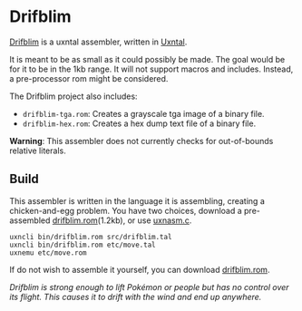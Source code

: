 # Drifblim

[Drifblim](https://wiki.xxiivv.com/drifblim) is a uxntal assembler, written in [Uxntal](https://wiki.xxiivv.com/site/uxntal.html). 

It is meant to be as small as it could possibly be made. The goal would be for it to be in the 1kb range. It will not support macros and includes. Instead, a pre-processor rom might be considered.

The Drifblim project also includes:

- `drifblim-tga.rom`: Creates a grayscale tga image of a binary file.
- `drifblim-hex.rom`: Creates a hex dump text file of a binary file.

**Warning**: This assembler does not currently checks for out-of-bounds relative literals.

## Build

This assembler is written in the language it is assembling, creating a chicken-and-egg problem. You have two choices, download a pre-assembled [drifblim.rom](https://rabbits.srht.site/drifblim/drifblim.rom)(1.2kb), or use [uxnasm.c](https://git.sr.ht/~rabbits/uxn/tree/main/item/src/uxnasm.c). 

```
uxncli bin/drifblim.rom src/drifblim.tal 
uxncli bin/drifblim.rom etc/move.tal
uxnemu etc/move.rom
```

If do not wish to assemble it yourself, you can download [drifblim.rom](https://rabbits.srht.site/drifblim/drifblim.rom).

_Drifblim is strong enough to lift Pokémon or people but has no control over its flight. This causes it to drift with the wind and end up anywhere._